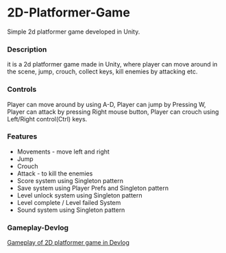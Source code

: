 # 2D-Platformer-Game
Simple 2d platformer game developed in Unity.
### Description
it is a 2d platformer game made in Unity, where player can move around in the scene, jump, crouch, collect keys, kill enemies by attacking etc.
### Controls
Player can move around by using A-D,
Player can jump by Pressing W,
Player can attack by pressing Right mouse button,
Player can crouch using Left/Right control(Ctrl) keys.
### Features
- Movements - move left and right
- Jump
- Crouch
- Attack - to kill the enemies
- Score system using Singleton pattern
- Save system using Player Prefs and Singleton pattern
- Level unlock system using Singleton pattern
- Level complete / Level failed System
- Sound system using Singleton pattern
### Gameplay-Devlog
[Gameplay of 2D platformer game in Devlog](https://youtu.be/qdvysrogewU)
